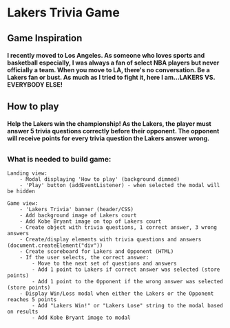 # Lakers Trivia Game

## Game Inspiration
#### I recently moved to Los Angeles. As someone who loves sports and basketball especially, I was always a fan of select NBA players but never officially a team. When you move to LA, there's no conversation. Be a Lakers fan or bust. As much as I tried to fight it, here I am...LAKERS VS. EVERYBODY ELSE!   

## How to play
#### Help the Lakers win the championship! As the Lakers, the player must answer 5 trivia questions correctly before their opponent. The opponent will receive points for every trivia question the Lakers answer wrong. 

##

### What is needed to build game:
    Landing view:
        - Modal displaying 'How to play' (background dimmed)
        - 'Play' button (addEventListener) - when selected the modal will be hidden

    Game view: 
        - 'Lakers Trivia' banner (header/CSS)
        - Add background image of Lakers court
        - Add Kobe Bryant image on top of Lakers court
        - Create object with trivia questions, 1 correct answer, 3 wrong answers
        - Create/display elements with trivia questions and answers (document.createElement("div")) 
        - Create scoreboard for Lakers and Opponent (HTML)
        - If the user selects, the correct answer:
            - Move to the next set of questions and answers
            - Add 1 point to Lakers if correct answer was selected (store points)
            - Add 1 point to the Opponent if the wrong answer was selected (store points)
        - Display Win/Loss modal when either the Lakers or the Opponent reaches 5 points 
            - Add "Lakers Win!" or "Lakers Lose" string to the modal based on results
            - Add Kobe Bryant image to modal
